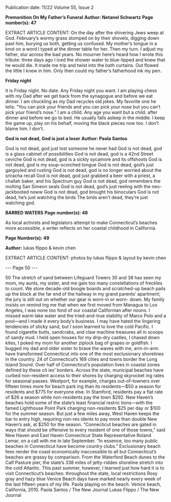 Publication date: 11/22
Volume 55, Issue 2

**Premonition On My Father’s Funeral**
**Author: Netanel Schwartz**
**Page number(s): 47**

EXTRACT ARTICLE CONTENT:
On the day after the shivering Jews 
weep at God. February’s wormy grass 
stomped on by their shovels, digging down past 
him, burying us both, getting us confused.
My mother’s tongue in a knot on a word
I typed at the dinner table for her.
Then my turn. I adjust my father, slur
across the bad years. No mourner here’s heard
how I wrote this tribute: three days ago
I iced the shower water to blue-lipped
and knew that he would die. It made me trip
and twist into the bath curtains. Out flowed
the little I knew in him. Only then
could my father’s fatherhood ink my pen.


**Friday night**

It is Friday night. No date. 
Any Friday night you want. 
I am playing chess with my Dad 
after we get back from the synagogue 
and before we eat dinner. 
I am chuckling as my Dad 
recycles old jokes. 
My favorite one he tells: 
“You can pick your friends and
you can pick your nose but
you can’t pick your friend’s nose.”
I am a child. Any age you want but a child.
after dinner and before we go to bed. 
He usually falls asleep in the 
middle. I keep the game
up, play on his behalf, 
moving the black pieces now too. 
I don’t blame him. I don’t.


**God is not dead, God is just a loser**
**Author: Paola Santos**

God is not dead, god just lost someone he never had 
God is not dead, god is a glass cabinet of possibilities 
God is not dead, god is a 42nd Street ceviche
God is not dead, god is a sickly sycamore and its offshoots 
God is not dead, god is my soup-scorched tongue
God is not dead, god’s just gargoyled and rusting 
God is not dead, god is no longer worried about the sriracha recall
God is not dead, god just grabbed a beer with a priest, a challah baker, and his Spectrum guy
God is not dead, god remembers the molting San Simeon seals
God is not dead, god’s just reeling with the neo-jackbooted noww
God is not dead, god brought his binoculars 
God is not dead, he’s just watching the birds 
The birds aren’t dead, 
they’re just watching god.


**BARRED WATERS**
**Page number(s): 48**

As local activists and legislators attempt to make 
Connecticut’s beaches more accessible, a writer reflects 
on her coastal childhood in California.



**Page Number(s): 49**

**Author:** lukas flippo & kevin chen

EXTRACT ARTICLE CONTENT:
photos by lukas flippo & layout by kevin chen




--- Page 50 ---

50
The stretch of sand between Lifeguard 
Towers 30 and 38 has seen my mom, my 
aunts, my sister, and me gain too many 
constellations of freckles to count. We 
store decade-old boogie boards and 
scratched-up beach pails up the block at 
the far end of the hallway in my grand­
parents’ apartment; the jury is still out on 
whether our gear is worn-in or worn-
down. My family insists on remind­
ing me that when we first moved from 
Managua to Los Angeles, I was none 
too fond of our coastal Californian after­
noons. I missed warm lake water and 
the tried-and-true stability of Marco 
Polo and a pool—and I made it every­
body’s business. I may have hated the 
lingering tendencies of sticky sand, but 
I soon learned to love the cold Pacific. 
I found cigarette butts, sandcrabs, and 
claw machine treasures all in scoops of 
sandy mud. I held open houses for my 
drip-dry castles, I chased down kites, I 
poked my mom for another ziplock bag 
of grapes or goldfish. I bugged my dad 
and older sister to brave the waves with 
me, arm-in-arm.
have transformed Connecticut into one 
of the most exclusionary shorelines in 
the country.
24 of Connecticut’s 169 cities and 
towns border the Long Island Sound. 
Over half of Connecticut’s population 
lives in coastal zones defined by these cit­
ies’ borders. Across the state, municipal 
beaches have curbed non-resident access 
to their shores by charging skyrocket­
ing rates for seasonal passes. Westport, 
for example, charges out-of-towners 
over fifteen times more for beach park­
ing than its residents—$50 a season for 
residents and $775 for everyone else. In 
Stamford, residents pay a flat rate of $26 
a season while non-residents pay the 
town $292. New Haven’s beaches hold 
some of the state’s least financial restric­
tions—with the famed Lighthouse Point 
Park charging non-residents $25 per day 
or $100 for the summer season. But just 
a few miles away, West Haven keeps the 
bar to entry high, requiring non-res­
idents to pay more than double New 
Haven’s ask, at $250 for the season. 
“Connecticut beaches are gated in 
ways that should be offensive to every 
resident of one of those towns,” said New 
Haven and East Haven Connecticut 
State Representative Roland Lemar, on 
a call with me in late September. “In 
essence, too many public beaches in 
Connecticut have become country clubs.”
Exclusionary beach fees render the 
coast economically inaccessible to all but 
Connecticut’s beaches are grassy 
by comparison. From the Waterford 
Beach dunes to the Calf Pasture pier, the 
state’s 338 miles of jetty-ridden shoreline 
stretch into the cold Atlantic. This past 
summer, however, I learned just how 
hard it is to visit Connecticut’s beaches: 
throughout the state, local restrictions 
Rosy gray and hazy
blue Venice Beach days 
have marked nearly 
every week of the last 
fifteen years of my life.
Paola playing on the beach.
Venice beach, California, 2010.
Paola Santos / The New Journal
Lukas Flippo / The New Journal
